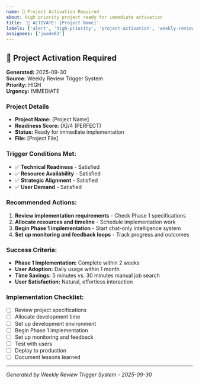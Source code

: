 ```yaml
---
name: 🚀 Project Activation Required
about: High priority project ready for immediate activation
title: '🚀 ACTIVATE: [Project Name]'
labels: ['alert', 'high-priority', 'project-activation', 'weekly-review']
assignees: ['jwade83']
---
```


## 🚨 Project Activation Required

**Generated:** 2025-09-30  
**Source:** Weekly Review Trigger System  
**Priority:** HIGH  
**Urgency:** IMMEDIATE

### Project Details
- **Project Name:** [Project Name]
- **Readiness Score:** [X]/4 (PERFECT)
- **Status:** Ready for immediate implementation
- **File:** [Project File]

### Trigger Conditions Met:
- ✅ **Technical Readiness** - Satisfied
- ✅ **Resource Availability** - Satisfied  
- ✅ **Strategic Alignment** - Satisfied
- ✅ **User Demand** - Satisfied

### Recommended Actions:
1. **Review implementation requirements** - Check Phase 1 specifications
2. **Allocate resources and timeline** - Schedule implementation work
3. **Begin Phase 1 implementation** - Start chat-only intelligence system
4. **Set up monitoring and feedback loops** - Track progress and outcomes

### Success Criteria:
- **Phase 1 Implementation:** Complete within 2 weeks
- **User Adoption:** Daily usage within 1 month
- **Time Savings:** 5 minutes vs. 30 minutes manual job search
- **User Satisfaction:** Natural, effortless interaction

### Implementation Checklist:
- [ ] Review project specifications
- [ ] Allocate development time
- [ ] Set up development environment
- [ ] Begin Phase 1 implementation
- [ ] Set up monitoring and feedback
- [ ] Test with users
- [ ] Deploy to production
- [ ] Document lessons learned

---
*Generated by Weekly Review Trigger System - 2025-09-30*
